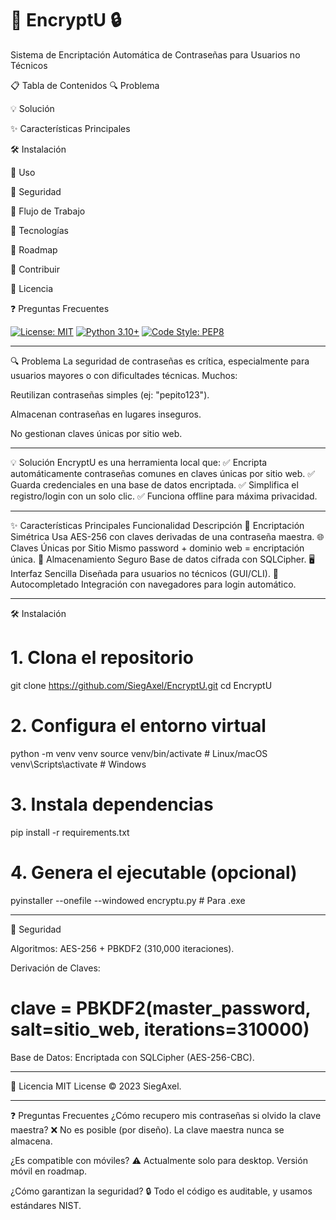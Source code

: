 # 📌 EncryptU 🔒
Sistema de Encriptación Automática de Contraseñas para Usuarios no Técnicos

📋 Tabla de Contenidos
🔍 Problema

💡 Solución

✨ Características Principales

🛠️ Instalación

🚀 Uso

🔐 Seguridad

🔄 Flujo de Trabajo

🧠 Tecnologías

📅 Roadmap

🤝 Contribuir

📜 Licencia

❓ Preguntas Frecuentes




[![License: MIT](https://img.shields.io/badge/License-MIT-yellow.svg)](https://opensource.org/licenses/MIT)
[![Python 3.10+](https://img.shields.io/badge/Python-3.10%2B-blue.svg)](https://www.python.org/)
[![Code Style: PEP8](https://img.shields.io/badge/code%20style-PEP8-brightgreen.svg)](https://peps.python.org/pep-0008/)

----------------------------------------------------------------------------------------------------------------------------------------------------------------------


🔍 Problema
La seguridad de contraseñas es crítica, especialmente para usuarios mayores o con dificultades técnicas. Muchos:

Reutilizan contraseñas simples (ej: "pepito123").

Almacenan contraseñas en lugares inseguros.

No gestionan claves únicas por sitio web.

----------------------------------------------------------------------------------------------------------------------------------------------------------------------

💡 Solución
EncryptU es una herramienta local que:
✅ Encripta automáticamente contraseñas comunes en claves únicas por sitio web.
✅ Guarda credenciales en una base de datos encriptada.
✅ Simplifica el registro/login con un solo clic.
✅ Funciona offline para máxima privacidad.

----------------------------------------------------------------------------------------------------------------------------------------------------------------------

✨ Características Principales
Funcionalidad	Descripción
🔄 Encriptación Simétrica	Usa AES-256 con claves derivadas de una contraseña maestra.
🌐 Claves Únicas por Sitio	Mismo password + dominio web = encriptación única.
💾 Almacenamiento Seguro	Base de datos cifrada con SQLCipher.
🖥️ Interfaz Sencilla	Diseñada para usuarios no técnicos (GUI/CLI).
🔄 Autocompletado	Integración con navegadores para login automático.

----------------------------------------------------------------------------------------------------------------------------------------------------------------------

🛠️ Instalación

# 1. Clona el repositorio
git clone https://github.com/SiegAxel/EncryptU.git
cd EncryptU

# 2. Configura el entorno virtual
python -m venv venv
source venv/bin/activate  # Linux/macOS
venv\Scripts\activate     # Windows

# 3. Instala dependencias
pip install -r requirements.txt

# 4. Genera el ejecutable (opcional)
pyinstaller --onefile --windowed encryptu.py  # Para .exe


----------------------------------------------------------------------------------------------------------------------------------------------------------------------

🔐 Seguridad

Algoritmos: AES-256 + PBKDF2 (310,000 iteraciones).

Derivación de Claves:

# clave = PBKDF2(master_password, salt=sitio_web, iterations=310000)

Base de Datos: Encriptada con SQLCipher (AES-256-CBC).

----------------------------------------------------------------------------------------------------------------------------------------------------------------------

📜 Licencia
MIT License © 2023 SiegAxel.

----------------------------------------------------------------------------------------------------------------------------------------------------------------------


❓ Preguntas Frecuentes
¿Cómo recupero mis contraseñas si olvido la clave maestra?
❌ No es posible (por diseño). La clave maestra nunca se almacena.

¿Es compatible con móviles?
⚠️ Actualmente solo para desktop. Versión móvil en roadmap.

¿Cómo garantizan la seguridad?
🔒 Todo el código es auditable, y usamos estándares NIST.
